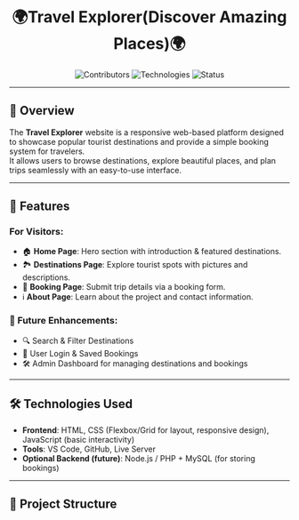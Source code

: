  <h1 align="center"> 🌍Travel Explorer(Discover Amazing Places)🌍</h1> 

<p align="center">
   <img src="https://img.shields.io/badge/Contributors-1-brightgreen" alt="Contributors">
   <img src="https://img.shields.io/badge/Technologies-HTML%20%7C%20CSS%20%7C%20JavaScript-blue" alt="Technologies">
   <img src="https://img.shields.io/badge/Status-Active-success" alt="Status">
</p>

---

## 📖  Overview  
The **Travel Explorer** website is a responsive web-based platform designed to showcase popular tourist destinations and provide a simple booking system for travelers.  
It allows users to browse destinations, explore beautiful places, and plan trips seamlessly with an easy-to-use interface.  

---

## 📜 Features  

### For Visitors:
- 🏠 **Home Page**: Hero section with introduction & featured destinations.  
- 🏞 **Destinations Page**: Explore tourist spots with pictures and descriptions.  
- 📝 **Booking Page**: Submit trip details via a booking form.  
- ℹ️ **About Page**: Learn about the project and contact information.  

### 🔮 Future Enhancements:
- 🔍 Search & Filter Destinations  
- 👤 User Login & Saved Bookings  
- 🛠 Admin Dashboard for managing destinations and bookings  

---

## 🛠 Technologies Used  
- **Frontend**: HTML, CSS (Flexbox/Grid for layout, responsive design), JavaScript (basic interactivity)  
- **Tools**: VS Code, GitHub, Live Server  
- **Optional Backend (future)**: Node.js / PHP + MySQL (for storing bookings)  

---

## 📂 Project Structure  
